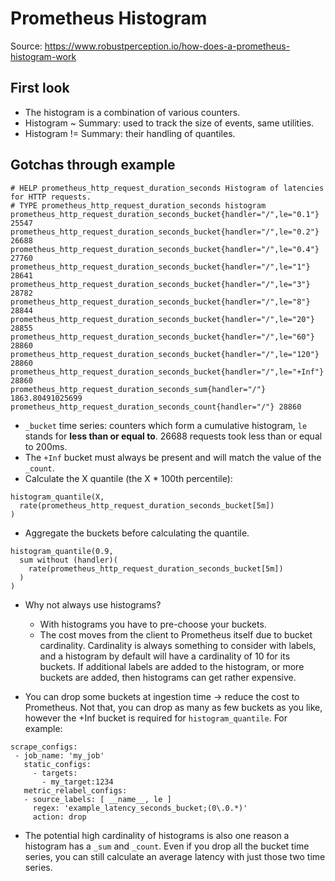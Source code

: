 # Prometheus Histogram

Source: https://www.robustperception.io/how-does-a-prometheus-histogram-work

## First look

* The histogram is a combination of various counters.
* Histogram ~ Summary: used to track the size of events, same utilities.
* Histogram != Summary: their handling of quantiles.

## Gotchas through example

```
# HELP prometheus_http_request_duration_seconds Histogram of latencies for HTTP requests.
# TYPE prometheus_http_request_duration_seconds histogram
prometheus_http_request_duration_seconds_bucket{handler="/",le="0.1"} 25547
prometheus_http_request_duration_seconds_bucket{handler="/",le="0.2"} 26688
prometheus_http_request_duration_seconds_bucket{handler="/",le="0.4"} 27760
prometheus_http_request_duration_seconds_bucket{handler="/",le="1"} 28641
prometheus_http_request_duration_seconds_bucket{handler="/",le="3"} 28782
prometheus_http_request_duration_seconds_bucket{handler="/",le="8"} 28844
prometheus_http_request_duration_seconds_bucket{handler="/",le="20"} 28855
prometheus_http_request_duration_seconds_bucket{handler="/",le="60"} 28860
prometheus_http_request_duration_seconds_bucket{handler="/",le="120"} 28860
prometheus_http_request_duration_seconds_bucket{handler="/",le="+Inf"} 28860
prometheus_http_request_duration_seconds_sum{handler="/"} 1863.80491025699
prometheus_http_request_duration_seconds_count{handler="/"} 28860
```

* `_bucket` time series: counters which form a cumulative histogram, `le` stands for **less than or equal to**. 26688 requests took less than or equal to 200ms.
* The `+Inf` bucket must always be present and will match the value of the `_count`.
* Calculate the X quantile (the X \* 100th percentile):

```
histogram_quantile(X, 
  rate(prometheus_http_request_duration_seconds_bucket[5m])
)
```

* Aggregate the buckets before calculating the quantile.

```
histogram_quantile(0.9, 
  sum without (handler)(
    rate(prometheus_http_request_duration_seconds_bucket[5m])
  )
)
```

* Why not always use histograms?
    * With histograms you have to pre-choose your buckets.
    * The cost moves from the client to Prometheus itself due to bucket cardinality. Cardinality is always something to consider with labels, and a histogram by default will have a cardinality of 10 for its buckets. If additional labels are added to the histogram, or more buckets are added, then histograms can get rather expensive.

* You can drop some buckets at ingestion time -> reduce the cost to Prometheus. Not that, you can drop as many as few buckets as you like, however the +Inf bucket is required for `histogram_quantile`. For example:

```
scrape_configs:
 - job_name: 'my_job'
   static_configs:
     - targets:
       - my_target:1234
   metric_relabel_configs:
   - source_labels: [ __name__, le ]
     regex: 'example_latency_seconds_bucket;(0\.0.*)'
     action: drop
```

* The potential high cardinality of histograms is also one reason a histogram has a `_sum` and `_count`. Even if you drop all the bucket time series, you can still calculate an average latency with just those two time series.
